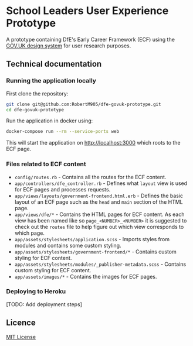 # School Leaders User Experience Prototype

A prototype containing DfE's Early Career Framework (ECF) using the [GOV.UK design system](https://design-system.service.gov.uk/) for user research purposes.

## Technical documentation

### Running the application locally

First clone the repository:

```bash
git clone git@github.com:RobertM905/dfe-govuk-prototype.git
cd dfe-govuk-prototype
```

Run the application in docker using:

```bash
docker-compose run --rm --service-ports web
```

This will start the application on <http://localhost:3000> which roots to the ECF page.

### Files related to ECF content

- `config/routes.rb` - Contains all the routes for the ECF content.
- `app/controllers/dfe_controller.rb` - Defines what `layout` view is used for ECF pages and processes requests.
- `app/views/layouts/government-frontend.html.erb` - Defines the basic layout of an ECF page such as the `head` and `main` section of the HTML page.
- `app/views/dfe/*` - Contains the HTML pages for ECF content. As each view has been named like so `page_<NUMBER>_<NUMBER>` it is suggested to check out the `routes` file to help figure out which view corresponds to which page.
- `app/assets/stylesheets/application.scss` - Imports styles from modules and contains some custom styling.
- `app/assets/stylesheets/government-frontend/*` - Contains custom styling for ECF content.
- `app/assets/stylesheets/modules/_publisher-metadata.scss` - Contains custom styling for ECF content.
- `app/assets/images/*` - Contains the images for ECF pages.

### Deploying to Heroku

[TODO: Add deployment steps]

## Licence

[MIT License](LICENCE)
